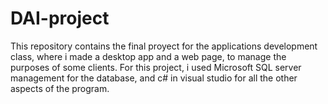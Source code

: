 # DAI-project
This repository contains the final proyect for the applications development class, where i made a desktop app and a web page, to manage the purposes of some clients.
For this project, i used Microsoft SQL server management for the database, and c# in visual studio for all the other aspects of the program.


